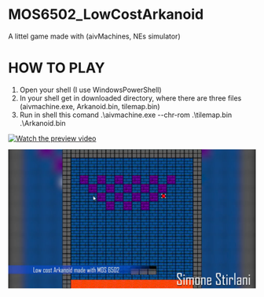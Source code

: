 # MOS6502_LowCostArkanoid
A littel game made with (aivMachines, NEs simulator)
# HOW TO PLAY
1. Open your shell (I use WindowsPowerShell)
2. In your shell get in downloaded directory, where there are three files (aivmachine.exe, Arkanoid.bin, tilemap.bin)
3. Run in shell this comand      .\aivmachine.exe --chr-rom .\tilemap.bin .\Arkanoid.bin

[![Watch the preview video](https://media.licdn.com/dms/image/C4D05AQEEk_Dqhg0YRw/videocover-high/0/1671672315457?e=1680458400&v=beta&t=2oglHvWjXO9XJ_rO0Q4Kq2dH3V7UHZsJl35aR9-ZSWU)]("https://www.linkedin.com/embed/feed/update/urn:li:ugcPost:6466681534454722560")

<p align="center">
  <img src="https://github.com/oWASDo/MOS6502_LowCostArkanoid/blob/master/screenshot0.png">
</p>
